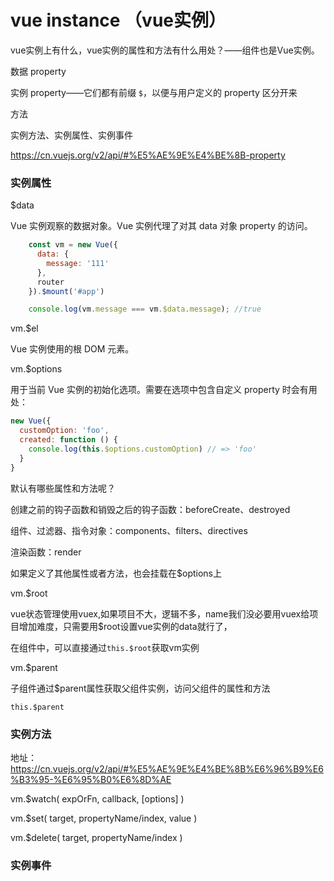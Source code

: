 # vue instance （vue实例）

vue实例上有什么，vue实例的属性和方法有什么用处？——组件也是Vue实例。

数据 property

实例 property——它们都有前缀 `$`，以便与用户定义的 property 区分开来

方法

实例方法、实例属性、实例事件

https://cn.vuejs.org/v2/api/#%E5%AE%9E%E4%BE%8B-property



### 实例属性

$data

Vue 实例观察的数据对象。Vue 实例代理了对其 data 对象 property 的访问。

```js
    const vm = new Vue({
      data: {
        message: '111'
      },
      router
    }).$mount('#app')

    console.log(vm.message === vm.$data.message); //true
```



vm.$el

Vue 实例使用的根 DOM 元素。



vm.$options

用于当前 Vue 实例的初始化选项。需要在选项中包含自定义 property 时会有用处：

```js
new Vue({
  customOption: 'foo',
  created: function () {
    console.log(this.$options.customOption) // => 'foo'
  }
}
```

默认有哪些属性和方法呢？

创建之前的钩子函数和销毁之后的钩子函数：beforeCreate、destroyed

组件、过滤器、指令对象：components、filters、directives

渲染函数：render

如果定义了其他属性或者方法，也会挂载在$options上



vm.$root

vue状态管理使用vuex,如果项目不大，逻辑不多，name我们没必要用vuex给项目增加难度，只需要用$root设置vue实例的data就行了，

在组件中，可以直接通过`this.$root`获取vm实例



vm.$parent

子组件通过$parent属性获取父组件实例，访问父组件的属性和方法

`this.$parent`



### 实例方法

地址：https://cn.vuejs.org/v2/api/#%E5%AE%9E%E4%BE%8B%E6%96%B9%E6%B3%95-%E6%95%B0%E6%8D%AE

vm.$watch( expOrFn, callback, [options] )



vm.$set( target, propertyName/index, value )



vm.$delete( target, propertyName/index )





### 实例事件
